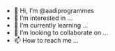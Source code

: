 - 👋 Hi, I’m @aadiprogrammes
- 👀 I’m interested in ...
- 🌱 I’m currently learning ...
- 💞️ I’m looking to collaborate on ...
- 📫 How to reach me ...

<!---
aadiprogrammes/aadiprogrammes is a ✨ special ✨ repository because its `README.md` (this file) appears on your GitHub profile.
You can click the Preview link to take a look at your changes.
--->

